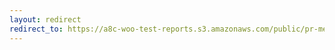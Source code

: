 ```yaml
---
layout: redirect
redirect_to: https://a8c-woo-test-reports.s3.amazonaws.com/public/pr-merge/41928/e2e/index.html
---
```

